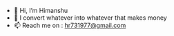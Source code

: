 - 👋 Hi, I’m Himanshu 
- 👀 I convert whatever into whatever that makes money 
- 📫 Reach me on : hr731977@gmail.com

